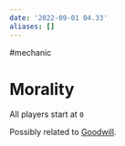 ```yaml
---
date: '2022-09-01 04.33'
aliases: []
---
```


#mechanic 
# Morality
All players start at `0`

Possibly related to [Goodwill](Goodwill.md).
